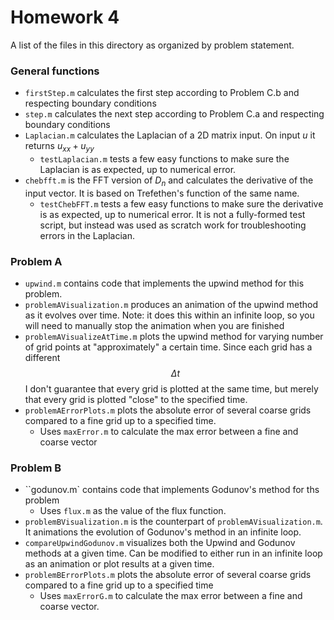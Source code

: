 # Homework 4

A list of the files in this directory as organized by problem statement.



### General functions

- `firstStep.m` calculates the first step according to Problem C.b and respecting boundary conditions
- `step.m` calculates the next step according to Problem C.a and respecting boundary conditions
- `Laplacian.m` calculates the Laplacian of a 2D matrix input. On input $u$ it returns $u_{xx}+u_{yy}$
  - `testLaplacian.m` tests a few easy functions to make sure the Laplacian is as expected, up to numerical error.
- `chebfft.m` is the FFT version of $D_n$ and calculates the derivative of the input vector. It is based on Trefethen's function of the same name.
  - `testChebFFT.m` tests a few easy functions to make sure the derivative is as expected, up to numerical error. It is not a fully-formed test script, but instead was used as scratch work for troubleshooting errors in the Laplacian.

### Problem A
 - `upwind.m` contains code that implements the upwind method for this problem.
 - `problemAVisualization.m` produces an animation of the upwind method as it evolves over time. Note: it does this within an infinite loop, so you will need to manually stop the animation when you are finished
 - `problemAVisualizeAtTime.m` plots the upwind method for varying number of grid points at "approximately" a certain time. Since each grid has a different $$\Delta t$$ I don't guarantee that every grid is plotted at the same time, but merely that every grid is plotted "close" to the specified time. 
 - `problemAErrorPlots.m` plots the absolute error of several coarse grids compared to a fine grid up to a specified time.
    - Uses `maxError.m` to calculate the max error between a fine and coarse vector

### Problem B
 - ``godunov.m` contains code that implements Godunov's method for ths problem
     - Uses `flux.m` as the value of the flux function.
 - `problemBVisualization.m` is the counterpart of `problemAVisualization.m`. It animations the evolution of Godunov's method in an infinite loop.
 - `compareUpwindGodunov.m` visualizes both the Upwind and Godunov methods at a given time. Can be modified to either run in an infinite loop as an animation or plot results at a given time.
 - `problemBErrorPlots.m` plots the absolute error of several coarse grids compared to a fine grid up to a specified time
     - Uses `maxErrorG.m` to calculate the max error between a fine and coarse vector.
